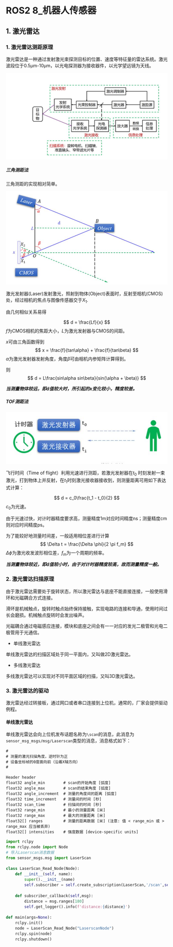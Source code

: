 # ROS2 8_机器人传感器

## 1. 激光雷达

### 1. 激光雷达测距原理

激光雷达是一种通过发射激光束探测目标的位置、速度等特征量的雷达系统。激光波段位于0.5μm-10μm，以光电探测器为接收器件，以光学望远镜为天线。

![NULL](picture_1.jpg)

##### 三角测距法

三角测距的实现相对简单。

![NULL](picture_2.jpg)

激光发射器(Laser)发射激光，照射到物体(Object)表面时，反射至相机(CMOS)处，经过相机的焦点与图像传感器交于$X_1$.

由几何相似关系易得

$$
d = \frac{Lf}{x}
$$
$f$为CMOS相机的焦距大小，$L$为激光发射器与CMOS的间距。

$x$可由三角函数得到
$$
x = \frac{f}{tan\alpha} + \frac{f}{tan\beta}
$$
$\alpha$为激光发射器发射角度，角度$\beta$可由相机内参矩阵计算得到。

则
$$
d = L\frac{sin\alpha sin\beta}{sin(\alpha + \beta)}
$$

***当测量物体较远，即d值较大时，所引起的x变化较小，精度较差。***

##### TOF测距法

![NULL](picture_3.jpg)

飞行时间（Time of flight）利用光速进行测距，若激光发射器在$t_0$
时刻发射一束激光，打到物体上并反射，在$t_1$时刻激光接收器接收到，则测量距离可用如下表达式计算：

$$
d = c_0\frac{t_1 - t_0}{2}
$$
$c_0$为光速。

由于光速过快，对计时器精度要求高，测量精度1m对应时间精度ns；测量精度cm则对应时间精度ps。

为了能较好地测量时间差，一般适用相位差进行计算
$$
\Delta t  = \frac{\Delta \phi}{2 \pi f_m}
$$
$\Delta \phi$为激光收发波形相位差，$f_m$为一个周期的频率。

***当测量物体较近，即d值较小时，由于对计时器精度较高，故而测量精度一般。***

### 2. 激光雷达扫描原理

由于激光雷达需要处于旋转状态，所以激光雷达与底座不能直接连接，一般使用滑环和光磁耦合方式连接。

滑环是机械触点，旋转时触点始终保持接触，实现电路的连接和导通，使用时间过长会磨损。机械触点旋转时会发出噪声。

光磁耦合通过电磁感应连接，模块和底座之间会有一一对应的发光二极管和光电二极管用于光通信。

- 单线激光雷达

单线激光雷达的扫描区域处于同一平面内，又叫做2D激光雷达。

- 多线激光雷达

多线激光雷达可以实现对不同平面区域的扫描，又叫3D激光雷达。

### 3. 激光雷达的驱动

激光雷达经过转接板，通过网口或者串口连接到上位机，通常的，厂家会提供驱动例程。

#### 单线激光雷达

单线激光雷达会向上位机发布话题名称为`\scan`的消息，此消息为`sensor_msg_msgs/msg/Laserscan`类型的消息，消息格式如下：

```
#
# 测量的激光扫描角度，逆时针为正
# 设备坐标帧的0度面向前（沿着X轴方向）
#

Header header
float32 angle_min        # scan的开始角度 [弧度]
float32 angle_max        # scan的结束角度 [弧度]
float32 angle_increment  # 测量的角度间的距离 [弧度]
float32 time_increment   # 测量间的时间 [秒]
float32 scan_time        # 扫描间的时间 [秒]
float32 range_min        # 最小的测量距离 [米]
float32 range_max        # 最大的测量距离 [米]
float32[] ranges         # 测量的距离数据 [米] (注意: 值 < range_min 或 > range_max 应当被丢弃)
float32[] intensities    # 强度数据 [device-specific units]
```

```python
import rclpy
from rclpy.node import Node
# 导入Laserscan消息数据
from sensor_msgs.msg import LaserScan

class LaserScan_Read_Node(Node):
    def __init__(self, name):
        super().__init__(name)
        self.subscriber = self.create_subscription(LaserScan,'/scan',self.subscriber_callback,10)

    def subscriber_callback(self,msg):
        distance = msg.ranges[180]
        self.get_logger().info(f'distance:{distance}')

def main(args=None):
    rclpy.init()
    node = LaserScan_Read_Node("LaserscanNode")
    rclpy.spin(node)
    rclpy.shutdown()
```

